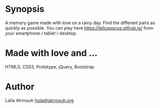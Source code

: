 # Synopsis
A memory game made with love on a rainy day. Find the different pairs as quickly as possible. You can play here https://leiluspocus.github.io/ from your smartphone / tablet / desktop.

# Made with love and ...
HTML5, CSS3, Prototype, jQuery, Bootstrap 

# Author
Laïla Atrmouh <hola@latrmouh.org>
